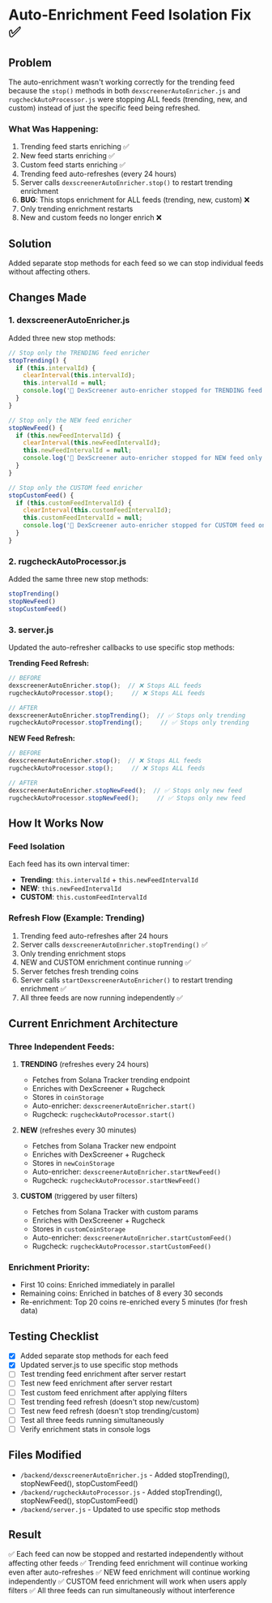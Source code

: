 # Auto-Enrichment Feed Isolation Fix ✅

## Problem
The auto-enrichment wasn't working correctly for the trending feed because the `stop()` methods in both `dexscreenerAutoEnricher.js` and `rugcheckAutoProcessor.js` were stopping ALL feeds (trending, new, and custom) instead of just the specific feed being refreshed.

### What Was Happening:
1. Trending feed starts enriching ✅
2. New feed starts enriching ✅
3. Custom feed starts enriching ✅
4. Trending feed auto-refreshes (every 24 hours)
5. Server calls `dexscreenerAutoEnricher.stop()` to restart trending enrichment
6. **BUG**: This stops enrichment for ALL feeds (trending, new, custom) ❌
7. Only trending enrichment restarts
8. New and custom feeds no longer enrich ❌

## Solution
Added separate stop methods for each feed so we can stop individual feeds without affecting others.

## Changes Made

### 1. dexscreenerAutoEnricher.js
Added three new stop methods:
```javascript
// Stop only the TRENDING feed enricher
stopTrending() {
  if (this.intervalId) {
    clearInterval(this.intervalId);
    this.intervalId = null;
    console.log('🛑 DexScreener auto-enricher stopped for TRENDING feed only');
  }
}

// Stop only the NEW feed enricher
stopNewFeed() {
  if (this.newFeedIntervalId) {
    clearInterval(this.newFeedIntervalId);
    this.newFeedIntervalId = null;
    console.log('🛑 DexScreener auto-enricher stopped for NEW feed only');
  }
}

// Stop only the CUSTOM feed enricher
stopCustomFeed() {
  if (this.customFeedIntervalId) {
    clearInterval(this.customFeedIntervalId);
    this.customFeedIntervalId = null;
    console.log('🛑 DexScreener auto-enricher stopped for CUSTOM feed only');
  }
}
```

### 2. rugcheckAutoProcessor.js
Added the same three new stop methods:
```javascript
stopTrending()
stopNewFeed()
stopCustomFeed()
```

### 3. server.js
Updated the auto-refresher callbacks to use specific stop methods:

**Trending Feed Refresh:**
```javascript
// BEFORE
dexscreenerAutoEnricher.stop();  // ❌ Stops ALL feeds
rugcheckAutoProcessor.stop();     // ❌ Stops ALL feeds

// AFTER
dexscreenerAutoEnricher.stopTrending();  // ✅ Stops only trending
rugcheckAutoProcessor.stopTrending();     // ✅ Stops only trending
```

**NEW Feed Refresh:**
```javascript
// BEFORE
dexscreenerAutoEnricher.stop();  // ❌ Stops ALL feeds
rugcheckAutoProcessor.stop();     // ❌ Stops ALL feeds

// AFTER
dexscreenerAutoEnricher.stopNewFeed();  // ✅ Stops only new feed
rugcheckAutoProcessor.stopNewFeed();     // ✅ Stops only new feed
```

## How It Works Now

### Feed Isolation
Each feed has its own interval timer:
- **Trending**: `this.intervalId` + `this.newFeedIntervalId`
- **NEW**: `this.newFeedIntervalId`
- **CUSTOM**: `this.customFeedIntervalId`

### Refresh Flow (Example: Trending)
1. Trending feed auto-refreshes after 24 hours
2. Server calls `dexscreenerAutoEnricher.stopTrending()` ✅
3. Only trending enrichment stops
4. NEW and CUSTOM enrichment continue running ✅
5. Server fetches fresh trending coins
6. Server calls `startDexscreenerAutoEnricher()` to restart trending enrichment ✅
7. All three feeds are now running independently ✅

## Current Enrichment Architecture

### Three Independent Feeds:
1. **TRENDING** (refreshes every 24 hours)
   - Fetches from Solana Tracker trending endpoint
   - Enriches with DexScreener + Rugcheck
   - Stores in `coinStorage`
   - Auto-enricher: `dexscreenerAutoEnricher.start()`
   - Rugcheck: `rugcheckAutoProcessor.start()`

2. **NEW** (refreshes every 30 minutes)
   - Fetches from Solana Tracker new endpoint
   - Enriches with DexScreener + Rugcheck
   - Stores in `newCoinStorage`
   - Auto-enricher: `dexscreenerAutoEnricher.startNewFeed()`
   - Rugcheck: `rugcheckAutoProcessor.startNewFeed()`

3. **CUSTOM** (triggered by user filters)
   - Fetches from Solana Tracker with custom params
   - Enriches with DexScreener + Rugcheck
   - Stores in `customCoinStorage`
   - Auto-enricher: `dexscreenerAutoEnricher.startCustomFeed()`
   - Rugcheck: `rugcheckAutoProcessor.startCustomFeed()`

### Enrichment Priority:
- First 10 coins: Enriched immediately in parallel
- Remaining coins: Enriched in batches of 8 every 30 seconds
- Re-enrichment: Top 20 coins re-enriched every 5 minutes (for fresh data)

## Testing Checklist
- [x] Added separate stop methods for each feed
- [x] Updated server.js to use specific stop methods
- [ ] Test trending feed enrichment after server restart
- [ ] Test new feed enrichment after server restart
- [ ] Test custom feed enrichment after applying filters
- [ ] Test trending feed refresh (doesn't stop new/custom)
- [ ] Test new feed refresh (doesn't stop trending/custom)
- [ ] Test all three feeds running simultaneously
- [ ] Verify enrichment stats in console logs

## Files Modified
- `/backend/dexscreenerAutoEnricher.js` - Added stopTrending(), stopNewFeed(), stopCustomFeed()
- `/backend/rugcheckAutoProcessor.js` - Added stopTrending(), stopNewFeed(), stopCustomFeed()
- `/backend/server.js` - Updated to use specific stop methods

## Result
✅ Each feed can now be stopped and restarted independently without affecting other feeds
✅ Trending feed enrichment will continue working even after auto-refreshes
✅ NEW feed enrichment will continue working independently
✅ CUSTOM feed enrichment will work when users apply filters
✅ All three feeds can run simultaneously without interference
